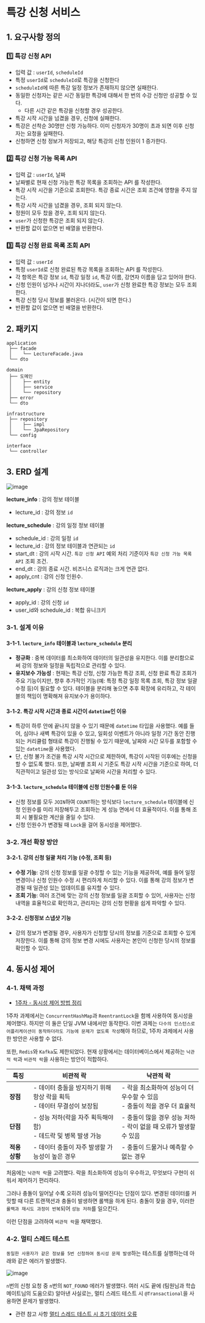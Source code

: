 # 특강 신청 서비스

## 1. 요구사항 정의
### 1️⃣ 특강 신청 **API**
- 입력 값 : `userId`, `scheduleId`
- 특정 `userId`로 `scheduleId`로 특강을 신청한다
- `scheduleId`에 따른 특강 일정 정보가 존재하지 않으면 실패한다.
- 동일한 신청자는 같은 시간 동일한 특강에 대해서 한 번의 수강 신청만 성공할 수 있다.
    - 다른 시간 같은 특강을 신청할 경우 성공한다.
- 특강 시작 시간을 넘겼을 경우, 신청에 실패한다.
- 특강은 선착순 30명만 신청 가능하다. 이미 신청자가 30명이 초과 되면 이후 신청자는 요청을 실패한다.
- 신청하면 신청 정보가 저장되고, 해당 특강의 신청 인원이 1 증가한다.

### 2️⃣ **특강 신청 가능 목록 API**
- 입력 값 : `userId`, 날짜
- 날짜별로 현재 신청 가능한 특강 목록을 조회하는 API 를 작성한다.
- 특강 시작 시간을 기준으로 조회한다. 특강 종료 시간은 조회 조건에 영향을 주지 않는다.
- 특강 시작 시간을 넘겼을 경우, 조회 되지 않는다.
- 정원이 모두 찼을 경우, 조회 되지 않는다.
- `user`가 신청한 특강은 조회 되지 않는다.
- 반환할 값이 없으면 빈 배열을 반환한다.

### 3️⃣  **특강 신청 완료 목록 조회 API**
- 입력 값 : `userId`
- 특정 `userId`로 신청 완료된 특강 목록을 조회하는 API 를 작성한다.
- 각 항목은 특강 정보 `id`, 특강 일정 `id`, 특강 이름, 강연자 이름을 담고 있어야 한다.
- 신청 인원이 넘거나 시간이 지나더라도, `user`가 신청 완료한 특강 정보는 모두 조회한다.
- 특강 신청 당시 정보를 불러온다. (시간이 되면 한다.)
- 반환할 값이 없으면 빈 배열을 반환한다.

## 2. 패키지
```
application
 ├── facade
 │    └── LectureFacade.java
 └── dto

domain
 ├── 도메인
 │    ├── entity
 │    ├── service
 │    └── repository
 ├── error
 └── dto

infrastructure
 ├── repository
 │    ├── impl
 │    └── JpaRepository
 └── config

interface
 └── controller

```


## 3. ERD 설계
![image](https://github.com/user-attachments/assets/151d0cf4-ee11-42b8-a8d0-e77e53fae6e4)

**lecture_info** : 강의 정보 테이블
- lecture_id : 강의 정보 `id`

**lecture_schedule** : 강의 일정 정보 테이블
- schedule_id : 강의 일정 `id`
- lecture_id : 강의 정보 테이블과 연관되는 `id`
- start_dt : 강의 시작 시간. `특강 신청 API` 예외 처리 기준이자 `특강 신청 가능 목록 API` 조회 조건.
- end_dt : 강의 종료 시간. 비즈니스 로직과는 크게 연관 없다.
- apply_cnt : 강의 신청 인원수.

**lecture_apply** : 강의 신청 정보 테이블
- apply_id : 강의 신청 `id`
- user_id와 schedule_id : 복합 유니크키


### 3-1. 설계 이유
#### 3-1-1. `lecture_info` 테이블과 `lecture_schedule` 분리
- **정규화** : 중복 데이터를 최소화하여 데이터의 일관성을 유지한다. 이를 분리함으로써 강의 정보와 일정을 독립적으로 관리할 수 있다.
- **유지보수 가능성** : 현재는 특강 신청, 신청 가능한 특강 조회, 신청 완료 특강 조회가 주요 기능이지만, 향후 추가적인 기능(예: 특정 특강 일정 목록 조회, 특강 정보 일괄 수정 등)이 필요할 수 있다. 테이블을 분리해 놓으면 추후 확장에 유리하고, 각 테이블의 책임이 명확해져 유지보수가 용이하다.

#### 3-1-2. 특강 시작 시간과 종료 시간이 `datetime`인 이유
- 특강이 하루 안에 끝나지 않을 수 있기 때문에 `datetime` 타입을 사용했다. 예를 들어, 심야나 새벽 특강이 있을 수 있고, 일회성 이벤트가 아니라 일정 기간 동안 진행되는 커리큘럼 형태로 특강이 진행될 수 있기 때문에, 날짜와 시간 모두를 포함할 수 있는 `datetime`을 사용했다.
- 단, 신청 불가 조건을 특강 시작 시간으로 제한하여, 특강이 시작된 이후에는 신청을 할 수 없도록 했다. 또한, 날짜별 조회 시 기준도 특강 시작 시간을 기준으로 하여, 더 직관적이고 일관성 있는 방식으로 날짜와 시간을 처리할 수 있다.

#### 3-1-3. `lecture_schedule` 테이블에 신청 인원수를 둔 이유
- 신청 정보를 모두 `JOIN`하여 `COUNT`하는 방식보다 `lecture_schedule` 테이블에 신청 인원수를 미리 저장해두고 조회하는 게 성능 면에서 더 효율적이다. 이를 통해 조회 시 불필요한 계산을 줄일 수 있다.
- 신청 인원수가 변경될 때 `Lock`을 걸어 동시성을 제어했다.

### 3-2. 개선 확장 방안
#### 3-2-1. 강의 신청 일괄 처리 기능 (수정, 조회 등)
- **수정 기능**: 강의 신청 정보를 일괄 수정할 수 있는 기능을 제공하여, 예를 들어 일정 변경이나 신청 인원수 수정 시 편리하게 처리할 수 있다. 이를 통해 강의 정보가 변경될 때 일관성 있는 업데이트를 유지할 수 있다.
- **조회 기능**: 여러 조건에 맞는 강의 신청 정보를 일괄 조회할 수 있어, 사용자는 신청 내역을 효율적으로 확인하고, 관리자는 강의 신청 현황을 쉽게 파악할 수 있다.

#### 3-2-2. 신청정보 스냅샷 기능
- 강의 정보가 변경될 경우, 사용자가 신청할 당시의 정보를 기준으로 조회할 수 있게 저장한다. 이를 통해 강의 정보 변경 시에도 사용자는 본인이 신청한 당시의 정보를 확인할 수 있다.

## 4. 동시성 제어
### 4-1. 채택 과정
- [1주차 - 동시성 제어 방법 정리](https://github.com/hdj-hhplus/hhplus-tdd-jvm/blob/doc/step02/CONCURRENCY_DOC.md#2-%EB%8F%99%EC%8B%9C%EC%84%B1-%EC%A0%9C%EC%96%B4-%EB%B0%A9%EB%B2%95)

1주차 과제에서는 `ConcurrentHashMap`과 `ReentrantLock`을 함께 사용하여 동시성을 제어했다. 하지만 이 둘은 단일 JVM 내에서만 동작한다. 
이번 과제는 `다수의 인스턴스로 어플리케이션이 동작하더라도 기능에 문제가 없도록 작성`해야 하므로, 1주차 과제에서 사용한 방안은 사용할 수 없다.

또한, `Redis`와 `Kafka`도 제한되었다. 현재 상황에서는 데이터베이스에서 제공하는 `낙관적 락`과 `비관적 락`을 사용하는 방안이 적합하다.

| **특징**           | **비관적 락**                                         | **낙관적 락**                                         |
|--------------------|------------------------------------------------------|------------------------------------------------------|
| **장점**           | - 데이터 충돌을 방지하기 위해 항상 락을 획득<br>- 데이터 무결성이 보장됨 | - 락을 최소화하여 성능이 더 우수할 수 있음<br>- 충돌이 적을 경우 더 효율적 |
| **단점**           | - 성능 저하(락을 자주 획득해야 함)<br>- 데드락 및 병목 발생 가능  | - 충돌이 많을 경우 성능 저하<br>- 락이 없을 때 오류가 발생할 수 있음 |
| **적용 상황**      | - 데이터 충돌이 자주 발생할 가능성이 높은 경우 | - 충돌이 드물거나 예측할 수 없는 경우              |

처음에는 `낙관적 락`을 고려했다. 락을 최소화하여 성능이 우수하고, 무엇보다 구현이 쉬워서 제어하기 편리하다.

그러나 충돌이 일어날 수록 오히려 성능이 떨어진다는 단점이 있다.
변경된 데이터를 커밋할 때 다른 트랜잭션과 충돌이 발생하면 롤백을 하게 된다. 충돌이 잦을 경우, 이러한 `롤백과 재시도 과정이 반복`되어 `성능 저하`를 일으킨다.

이런 단점을 고려하여 `비관적 락`을 채택했다.


### 4-2. 멀티 스레드 테스트
`동일한 사용자가 같은 정보를 5번 신청하여 동시성 문제 발생`하는 테스트를 실행하는데 아래와 같은 에러가 발생했다.

![image](https://github.com/user-attachments/assets/39327b49-00b0-4dba-8cb4-4d2e46b9d96b)

`n`번의 신청 요청 중 `n`번의 `NOT_FOUND` 에러가 발생했다.
여러 시도 끝에 (팀원님과 학습메이트님의 도움으로) 알아낸 사실로는, 멀티 스레드 테스트 시 `@Transactional`을 사용하면 문제가 발생했다.

- 관련 참고 사항
[멀티 스레드 테스트 시 초기 데이터 오류](https://ksh-coding.tistory.com/148)
